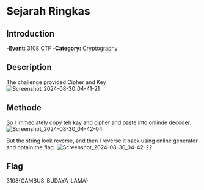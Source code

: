 # Sejarah Ringkas
## Introduction
-**Event:** 3108 CTF
-**Category:** Cryptography

## Description
The challenge provided Cipher and Key
![Screenshot_2024-08-30_04-41-21](https://github.com/user-attachments/assets/218d9b59-e1cb-4fba-a0ae-8b13d1a9dd09)

## Methode
So I immediately copy teh kay and cipher and paste into onlinde decoder.
![Screenshot_2024-08-30_04-42-04](https://github.com/user-attachments/assets/5615efdd-1328-4a26-ac27-77f1587d7104)

But the string look reverse, and then I reverse it back using online generator and obtain the flag.
![Screenshot_2024-08-30_04-42-22](https://github.com/user-attachments/assets/73a652f2-29f9-4b9d-9bb0-7e277df4ecd9)

## Flag
3108{GAMBUS_BUDAYA_LAMA}
